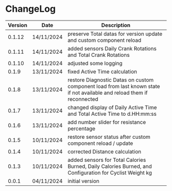 # ChangeLog

| Version | Date | Description |
| --- | --- | --- |
| 0.1.12 | 14/11/2024 | preserve Total datas for version update and custom component reload |
| 0.1.11 | 14/11/2024 | added sensors Daily Crank Rotations and Total Crank Rotations |
| 0.1.10 | 14/11/2024 | adjusted some logging |
| 0.1.9 | 13/11/2024 | fixed Active Time calculation |
| 0.1.8 | 13/11/2024 | restore Diagnostic Datas on custom component load from last known state if not available and reload them if reconnected |
| 0.1.7 | 13/11/2024 | changed display of Daily Active Time and Total Active Time to d.HH:mm:ss |
| 0.1.6 | 13/11/2024 | add number slider for resistance percentage |
| 0.1.5 | 10/11/2024 | restore sensor status after custom component reload / update |
| 0.1.4 | 10/11/2024 | corrected Distance calculation |
| 0.1.3 | 10/11/2024 | added sensors for Total Calories Burned, Daily Calories Burned, and Configuration for Cyclist Weight kg |
| 0.0.1 | 04/11/2024 | initial version |
